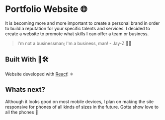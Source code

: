# Portfolio Website :globe_with_meridians:

It is becoming more and more important to create a personal brand in order to build a reputation for your specific talents and services. I decided to create a website to promote what skills I can offer a team or business.

> I'm not a businessman; I'm a business, man! - Jay-Z 🧐👔

## Built With 🎨🛠️

Website developed with [React](https://reactjs.org/)! ⚛ 
<!-- Deployed using [Heroku](https://www.heroku.com/). -->

<!-- ## Preview 👀

### *Desktop*
<img src="https://user-images.githubusercontent.com/23161228/38910503-9a8ba458-4297-11e8-8086-27c3da93e8f8.png">

## *iPhone*
<img src="https://user-images.githubusercontent.com/23161228/38910513-9e098b2c-4297-11e8-872c-f08c80b80663.png" width="40%" height="40%">

## *iPad*
<img src="https://user-images.githubusercontent.com/23161228/38910510-9c674dfe-4297-11e8-8d1e-330718652259.png" width="50%" height="50%"> -->

## Whats next?

Although it looks good on most mobile devices, I plan on making the site responsive for phones of all kinds of sizes in the future. Gotta show love to all the phones 📱
